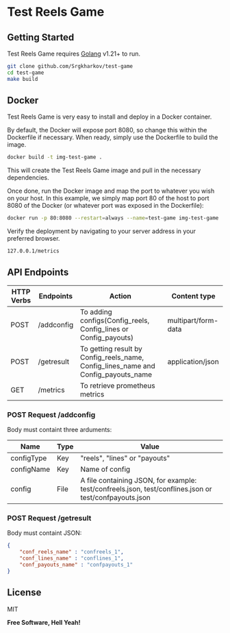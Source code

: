# Test Reels Game

<!--Dillinger is a cloud-enabled, mobile-ready, offline-storage compatible,-->
<!--AngularJS-powered HTML5 Markdown editor.-->

<!--- Type some Markdown on the left-->
<!--- See HTML in the right-->
<!--- ✨Magic ✨-->

## Getting Started

Test Reels Game requires [Golang](https://go.dev/doc/install) v1.21+ to run.


```sh
git clone github.com/Srgkharkov/test-game
cd test-game
make build
```
<!--- Import a HTML file and watch it magically convert to Markdown-->
<!--- Drag and drop images (requires your Dropbox account be linked)-->
<!--- Import and save files from GitHub, Dropbox, Google Drive and One Drive-->
<!--- Drag and drop markdown and HTML files into Dillinger-->
<!--- Export documents as Markdown, HTML and PDF-->

<!--Markdown is a lightweight markup language based on the formatting conventions-->
<!--that people naturally use in email.-->
<!--As [John Gruber] writes on the [Markdown site][df1]-->

<!-- The overriding design goal for Markdown's-->
<!-- formatting syntax is to make it as readable-->
<!-- as possible. The idea is that a-->
<!-- Markdown-formatted document should be-->
<!-- publishable as-is, as plain text, without-->
<!-- looking like it's been marked up with tags-->
<!-- or formatting instructions.-->

<!--This text you see here is *actually- written in Markdown! To get a feel-->
<!--for Markdown's syntax, type some text into the left window and-->
<!--watch the results in the right.-->

## Docker

Test Reels Game is very easy to install and deploy in a Docker container.

By default, the Docker will expose port 8080, so change this within the
Dockerfile if necessary. When ready, simply use the Dockerfile to
build the image.

```sh
docker build -t img-test-game .
```

This will create the Test Reels Game image and pull in the necessary dependencies.

Once done, run the Docker image and map the port to whatever you wish on
your host. In this example, we simply map port 80 of the host to
port 8080 of the Docker (or whatever port was exposed in the Dockerfile):

```sh
docker run -p 80:8080 --restart=always --name=test-game img-test-game
```

Verify the deployment by navigating to your server address in
your preferred browser.

```sh
127.0.0.1/metrics
```

## API Endpoints
| HTTP Verbs | Endpoints            | Action                                                                            | Content type        |
|------------|----------------------|-----------------------------------------------------------------------------------|---------------------|
| POST       | /addconfig           | To adding configs(Config_reels, Config_lines or Config_payouts)                   | multipart/form-data |
| POST       | /getresult           | To getting result by Config_reels_name, Config_lines_name and Config_payouts_name | application/json    |
| GET        | /metrics             | To retrieve prometheus metrics                                                    |                     |

### POST Request /addconfig
Body must containt three arduments:

| Name       | Type | Value                                                                                                  |
|------------|------|--------------------------------------------------------------------------------------------------------|
| configType | Key  | "reels", "lines" or "payouts"                                                                          |
| configName | Key  | Name of config                                                                                         |
| config     | File | A file containing JSON, for example: test/confreels.json, test/conflines.json or test/confpayouts.json |

### POST Request /getresult
Body must containt JSON:
```json
{
    "conf_reels_name" : "confreels_1",
    "conf_lines_name" : "conflines_1",
    "conf_payouts_name" : "confpayouts_1"
}
```
## License

MIT

**Free Software, Hell Yeah!**



[//]: # (Dillinger uses a number of open source projects to work properly:)

[//]: # ()
[//]: # (- [AngularJS] - HTML enhanced for web apps!)

[//]: # (- [Ace Editor] - awesome web-based text editor)

[//]: # (- [markdown-it] - Markdown parser done right. Fast and easy to extend.)

[//]: # (- [Twitter Bootstrap] - great UI boilerplate for modern web apps)

[//]: # (- [node.js] - evented I/O for the backend)

[//]: # (- [Express] - fast node.js network app framework [@tjholowaychuk])

[//]: # (- [Gulp] - the streaming build system)

[//]: # (- [Breakdance]&#40;https://breakdance.github.io/breakdance/&#41; - HTML)

[//]: # (  to Markdown converter)

[//]: # (- [jQuery] - duh)

[//]: # ()
[//]: # (And of course Dillinger itself is open source with a [public repository][dill])

[//]: # (on GitHub.)

[//]: # ()
[//]: # (## Installation)

[//]: # ()
[//]: # (Dillinger requires [Node.js]&#40;https://nodejs.org/&#41; v10+ to run.)

[//]: # ()
[//]: # (Install the dependencies and devDependencies and start the server.)

[//]: # ()
[//]: # (```sh)

[//]: # (cd dillinger)

[//]: # (npm i)

[//]: # (node app)

[//]: # (```)

[//]: # ()
[//]: # (For production environments...)

[//]: # ()
[//]: # (```sh)

[//]: # (npm install --production)

[//]: # (NODE_ENV=production node app)

[//]: # (```)

[//]: # ()
[//]: # (## Plugins)

[//]: # ()
[//]: # (Dillinger is currently extended with the following plugins.)

[//]: # (Instructions on how to use them in your own application are linked below.)

[//]: # ()
[//]: # (| Plugin | README |)

[//]: # (| ------ | ------ |)

[//]: # (| Dropbox | [plugins/dropbox/README.md][PlDb] |)

[//]: # (| GitHub | [plugins/github/README.md][PlGh] |)

[//]: # (| Google Drive | [plugins/googledrive/README.md][PlGd] |)

[//]: # (| OneDrive | [plugins/onedrive/README.md][PlOd] |)

[//]: # (| Medium | [plugins/medium/README.md][PlMe] |)

[//]: # (| Google Analytics | [plugins/googleanalytics/README.md][PlGa] |)

[//]: # ()
[//]: # (## Development)

[//]: # ()
[//]: # (Want to contribute? Great!)

[//]: # ()
[//]: # (Dillinger uses Gulp + Webpack for fast developing.)

[//]: # (Make a change in your file and instantaneously see your updates!)

[//]: # ()
[//]: # (Open your favorite Terminal and run these commands.)

[//]: # ()
[//]: # (First Tab:)

[//]: # ()
[//]: # (```sh)

[//]: # (node app)

[//]: # (```)

[//]: # ()
[//]: # (Second Tab:)

[//]: # ()
[//]: # (```sh)

[//]: # (gulp watch)

[//]: # (```)

[//]: # ()
[//]: # (&#40;optional&#41; Third:)

[//]: # ()
[//]: # (```sh)

[//]: # (karma test)

[//]: # (```)

[//]: # ()
[//]: # (#### Building for source)

[//]: # ()
[//]: # (For production release:)

[//]: # ()
[//]: # (```sh)

[//]: # (gulp build --prod)

[//]: # (```)

[//]: # ()
[//]: # (Generating pre-built zip archives for distribution:)

[//]: # ()
[//]: # (```sh)

[//]: # (gulp build dist --prod)

[//]: # (```)

[//]: # ()
